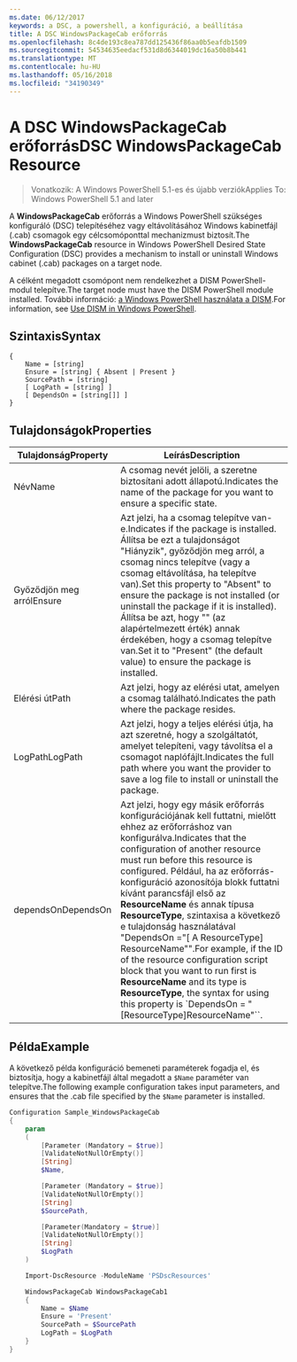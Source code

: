 ```yaml
---
ms.date: 06/12/2017
keywords: a DSC, a powershell, a konfiguráció, a beállítása
title: A DSC WindowsPackageCab erőforrás
ms.openlocfilehash: 8c4de193c8ea787dd125436f86aa0b5eafdb1509
ms.sourcegitcommit: 54534635eedacf531d8d6344019dc16a50b8b441
ms.translationtype: MT
ms.contentlocale: hu-HU
ms.lasthandoff: 05/16/2018
ms.locfileid: "34190349"
---
```

# <a name="dsc-windowspackagecab-resource"></a><span data-ttu-id="f2530-103">A DSC WindowsPackageCab erőforrás</span><span class="sxs-lookup"><span data-stu-id="f2530-103">DSC WindowsPackageCab Resource</span></span>

> <span data-ttu-id="f2530-104">Vonatkozik: A Windows PowerShell 5.1-es és újabb verziók</span><span class="sxs-lookup"><span data-stu-id="f2530-104">Applies To: Windows PowerShell 5.1 and later</span></span>

<span data-ttu-id="f2530-105">A **WindowsPackageCab** erőforrás a Windows PowerShell szükséges konfiguráló (DSC) telepítéséhez vagy eltávolításához Windows kabinetfájl (.cab) csomagok egy célcsomóponttal mechanizmust biztosít.</span><span class="sxs-lookup"><span data-stu-id="f2530-105">The **WindowsPackageCab** resource in Windows PowerShell Desired State Configuration (DSC) provides a mechanism to install or uninstall Windows cabinet (.cab) packages on a target node.</span></span>

<span data-ttu-id="f2530-106">A célként megadott csomópont nem rendelkezhet a DISM PowerShell-modul telepítve.</span><span class="sxs-lookup"><span data-stu-id="f2530-106">The target node must have the DISM PowerShell module installed.</span></span> <span data-ttu-id="f2530-107">További információ: [a Windows PowerShell használata a DISM](https://msdn.microsoft.com/en-us/windows/hardware/commercialize/manufacture/desktop/use-dism-in-windows-powershell-s14).</span><span class="sxs-lookup"><span data-stu-id="f2530-107">For information, see [Use DISM in Windows PowerShell](https://msdn.microsoft.com/en-us/windows/hardware/commercialize/manufacture/desktop/use-dism-in-windows-powershell-s14).</span></span>


## <a name="syntax"></a><span data-ttu-id="f2530-108">Szintaxis</span><span class="sxs-lookup"><span data-stu-id="f2530-108">Syntax</span></span>

```
{
    Name = [string]
    Ensure = [string] { Absent | Present }
    SourcePath = [string]
    [ LogPath = [string] ]
    [ DependsOn = [string[]] ]
}
```

## <a name="properties"></a><span data-ttu-id="f2530-109">Tulajdonságok</span><span class="sxs-lookup"><span data-stu-id="f2530-109">Properties</span></span>

|  <span data-ttu-id="f2530-110">Tulajdonság</span><span class="sxs-lookup"><span data-stu-id="f2530-110">Property</span></span>  |  <span data-ttu-id="f2530-111">Leírás</span><span class="sxs-lookup"><span data-stu-id="f2530-111">Description</span></span>   |
|---|---|
| <span data-ttu-id="f2530-112">Név</span><span class="sxs-lookup"><span data-stu-id="f2530-112">Name</span></span>| <span data-ttu-id="f2530-113">A csomag nevét jelöli, a szeretne biztosítani adott állapotú.</span><span class="sxs-lookup"><span data-stu-id="f2530-113">Indicates the name of the package for you want to ensure a specific state.</span></span>|
| <span data-ttu-id="f2530-114">Győződjön meg arról</span><span class="sxs-lookup"><span data-stu-id="f2530-114">Ensure</span></span>| <span data-ttu-id="f2530-115">Azt jelzi, ha a csomag telepítve van-e.</span><span class="sxs-lookup"><span data-stu-id="f2530-115">Indicates if the package is installed.</span></span> <span data-ttu-id="f2530-116">Állítsa be ezt a tulajdonságot "Hiányzik", győződjön meg arról, a csomag nincs telepítve (vagy a csomag eltávolítása, ha telepítve van).</span><span class="sxs-lookup"><span data-stu-id="f2530-116">Set this property to "Absent" to ensure the package is not installed (or uninstall the package if it is installed).</span></span> <span data-ttu-id="f2530-117">Állítsa be azt, hogy "" (az alapértelmezett érték) annak érdekében, hogy a csomag telepítve van.</span><span class="sxs-lookup"><span data-stu-id="f2530-117">Set it to "Present" (the default value) to ensure the package is installed.</span></span>|
| <span data-ttu-id="f2530-118">Elérési út</span><span class="sxs-lookup"><span data-stu-id="f2530-118">Path</span></span>| <span data-ttu-id="f2530-119">Azt jelzi, hogy az elérési utat, amelyen a csomag található.</span><span class="sxs-lookup"><span data-stu-id="f2530-119">Indicates the path where the package resides.</span></span>|
| <span data-ttu-id="f2530-120">LogPath</span><span class="sxs-lookup"><span data-stu-id="f2530-120">LogPath</span></span>| <span data-ttu-id="f2530-121">Azt jelzi, hogy a teljes elérési útja, ha azt szeretné, hogy a szolgáltatót, amelyet telepíteni, vagy távolítsa el a csomagot naplófájlt.</span><span class="sxs-lookup"><span data-stu-id="f2530-121">Indicates the full path where you want the provider to save a log file to install or uninstall the package.</span></span>|
| <span data-ttu-id="f2530-122">dependsOn</span><span class="sxs-lookup"><span data-stu-id="f2530-122">DependsOn</span></span> | <span data-ttu-id="f2530-123">Azt jelzi, hogy egy másik erőforrás konfigurációjának kell futtatni, mielőtt ehhez az erőforráshoz van konfigurálva.</span><span class="sxs-lookup"><span data-stu-id="f2530-123">Indicates that the configuration of another resource must run before this resource is configured.</span></span> <span data-ttu-id="f2530-124">Például, ha az erőforrás-konfiguráció azonosítója blokk futtatni kívánt parancsfájl első az **ResourceName** és annak típusa **ResourceType**, szintaxisa a következő e tulajdonság használatával "DependsOn ="[ A ResourceType] ResourceName"".</span><span class="sxs-lookup"><span data-stu-id="f2530-124">For example, if the ID of the resource configuration script block that you want to run first is **ResourceName** and its type is **ResourceType**, the syntax for using this property is \`DependsOn = "[ResourceType]ResourceName"\`\`.</span></span>|

## <a name="example"></a><span data-ttu-id="f2530-125">Példa</span><span class="sxs-lookup"><span data-stu-id="f2530-125">Example</span></span>

<span data-ttu-id="f2530-126">A következő példa konfiguráció bemeneti paraméterek fogadja el, és biztosítja, hogy a kabinetfájl által megadott a `$Name` paraméter van telepítve.</span><span class="sxs-lookup"><span data-stu-id="f2530-126">The following example configuration takes input parameters, and ensures that the .cab file specified by the `$Name` parameter is installed.</span></span>

```powershell
Configuration Sample_WindowsPackageCab
{
    param
    (
        [Parameter (Mandatory = $true)]
        [ValidateNotNullOrEmpty()]
        [String]
        $Name,

        [Parameter (Mandatory = $true)]
        [ValidateNotNullOrEmpty()]
        [String]
        $SourcePath,

        [Parameter(Mandatory = $true)]
        [ValidateNotNullOrEmpty()]
        [String]
        $LogPath
    )

    Import-DscResource -ModuleName 'PSDscResources'

    WindowsPackageCab WindowsPackageCab1
    {
        Name = $Name
        Ensure = 'Present'
        SourcePath = $SourcePath
        LogPath = $LogPath
    }
}
```